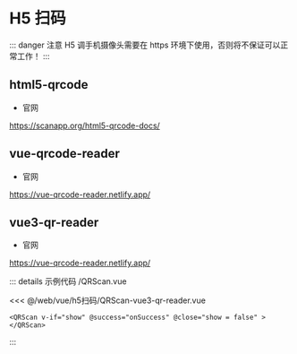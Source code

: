 # H5 扫码 


::: danger 注意 
H5 调手机摄像头需要在 https 环境下使用，否则将不保证可以正常工作！
:::

## html5-qrcode

- 官网

https://scanapp.org/html5-qrcode-docs/

## vue-qrcode-reader

- 官网

https://vue-qrcode-reader.netlify.app/

## vue3-qr-reader

- 官网

https://vue-qrcode-reader.netlify.app/

::: details 示例代码
/QRScan.vue

<<< @/web/vue/h5扫码/QRScan-vue3-qr-reader.vue

```vue
<QRScan v-if="show" @success="onSuccess" @close="show = false" ></QRScan>
```
:::

